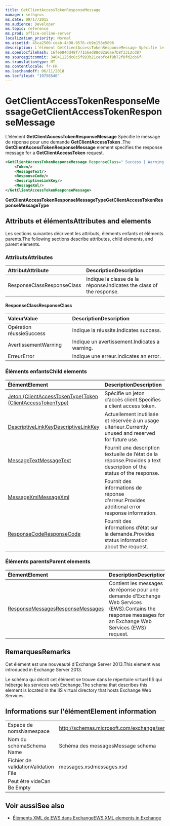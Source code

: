 ```yaml
---
title: GetClientAccessTokenResponseMessage
manager: sethgros
ms.date: 09/17/2015
ms.audience: Developer
ms.topic: reference
ms.prod: office-online-server
localization_priority: Normal
ms.assetid: 45ca2500-ceab-4c98-9576-cb9e158e5896
description: L’élément GetClientAccessTokenResponseMessage Spécifie le message de réponse pour une demande GetClientAccessToken.
ms.openlocfilehash: 16fe684dd48f77156ed88d02a6ae7b8f3312cd87
ms.sourcegitcommit: 34041125dc8c5f993b21cebfc4f8b72f0fd2cb6f
ms.translationtype: MT
ms.contentlocale: fr-FR
ms.lasthandoff: 06/11/2018
ms.locfileid: "19756540"
---
```

# <a name="getclientaccesstokenresponsemessage"></a><span data-ttu-id="03dbc-103">GetClientAccessTokenResponseMessage</span><span class="sxs-lookup"><span data-stu-id="03dbc-103">GetClientAccessTokenResponseMessage</span></span>

<span data-ttu-id="03dbc-104">L’élément **GetClientAccessTokenResponseMessage** Spécifie le message de réponse pour une demande **GetClientAccessToken** .</span><span class="sxs-lookup"><span data-stu-id="03dbc-104">The **GetClientAccessTokenResponseMessage** element specifies the response message for a **GetClientAccessToken** request.</span></span> 
  
```XML
<GetClientAccessTokenResponseMessage ResponseClass=" Success | Warning | Error ">
    <Token/>
    <MessageText/>
    <ResponseCode/>
    <DescriptiveLinkKey/>
    <MessageXml/>
</GetClientAccessTokenResponseMessage>
```

 <span data-ttu-id="03dbc-105">**GetClientAccessTokenResponseMessageType**</span><span class="sxs-lookup"><span data-stu-id="03dbc-105">**GetClientAccessTokenResponseMessageType**</span></span>
## <a name="attributes-and-elements"></a><span data-ttu-id="03dbc-106">Attributs et éléments</span><span class="sxs-lookup"><span data-stu-id="03dbc-106">Attributes and elements</span></span>

<span data-ttu-id="03dbc-107">Les sections suivantes décrivent les attributs, éléments enfants et éléments parents.</span><span class="sxs-lookup"><span data-stu-id="03dbc-107">The following sections describe attributes, child elements, and parent elements.</span></span>
  
### <a name="attributes"></a><span data-ttu-id="03dbc-108">Attributs</span><span class="sxs-lookup"><span data-stu-id="03dbc-108">Attributes</span></span>

|<span data-ttu-id="03dbc-109">**Attribut**</span><span class="sxs-lookup"><span data-stu-id="03dbc-109">**Attribute**</span></span>|<span data-ttu-id="03dbc-110">**Description**</span><span class="sxs-lookup"><span data-stu-id="03dbc-110">**Description**</span></span>|
|:-----|:-----|
|<span data-ttu-id="03dbc-111">ResponseClass</span><span class="sxs-lookup"><span data-stu-id="03dbc-111">ResponseClass</span></span>  <br/> |<span data-ttu-id="03dbc-112">Indique la classe de la réponse.</span><span class="sxs-lookup"><span data-stu-id="03dbc-112">Indicates the class of the response.</span></span>  <br/> |
   
#### <a name="responseclass"></a><span data-ttu-id="03dbc-113">ResponseClass</span><span class="sxs-lookup"><span data-stu-id="03dbc-113">ResponseClass</span></span>

|<span data-ttu-id="03dbc-114">**Valeur**</span><span class="sxs-lookup"><span data-stu-id="03dbc-114">**Value**</span></span>|<span data-ttu-id="03dbc-115">**Description**</span><span class="sxs-lookup"><span data-stu-id="03dbc-115">**Description**</span></span>|
|:-----|:-----|
|<span data-ttu-id="03dbc-116">Opération réussie</span><span class="sxs-lookup"><span data-stu-id="03dbc-116">Success</span></span>  <br/> |<span data-ttu-id="03dbc-117">Indique la réussite.</span><span class="sxs-lookup"><span data-stu-id="03dbc-117">Indicates success.</span></span>  <br/> |
|<span data-ttu-id="03dbc-118">Avertissement</span><span class="sxs-lookup"><span data-stu-id="03dbc-118">Warning</span></span>  <br/> |<span data-ttu-id="03dbc-119">Indique un avertissement.</span><span class="sxs-lookup"><span data-stu-id="03dbc-119">Indicates a warning.</span></span>  <br/> |
|<span data-ttu-id="03dbc-120">Erreur</span><span class="sxs-lookup"><span data-stu-id="03dbc-120">Error</span></span>  <br/> |<span data-ttu-id="03dbc-121">Indique une erreur.</span><span class="sxs-lookup"><span data-stu-id="03dbc-121">Indicates an error.</span></span>  <br/> |
   
### <a name="child-elements"></a><span data-ttu-id="03dbc-122">Éléments enfants</span><span class="sxs-lookup"><span data-stu-id="03dbc-122">Child elements</span></span>

|<span data-ttu-id="03dbc-123">**Élément**</span><span class="sxs-lookup"><span data-stu-id="03dbc-123">**Element**</span></span>|<span data-ttu-id="03dbc-124">**Description**</span><span class="sxs-lookup"><span data-stu-id="03dbc-124">**Description**</span></span>|
|:-----|:-----|
|[<span data-ttu-id="03dbc-125">Jeton (ClientAccessTokenType)</span><span class="sxs-lookup"><span data-stu-id="03dbc-125">Token (ClientAccessTokenType)</span></span>](token-clientaccesstokentype.md) <br/> |<span data-ttu-id="03dbc-126">Spécifie un jeton d’accès client.</span><span class="sxs-lookup"><span data-stu-id="03dbc-126">Specifies a client access token.</span></span>  <br/> |
|[<span data-ttu-id="03dbc-127">DescriptiveLinkKey</span><span class="sxs-lookup"><span data-stu-id="03dbc-127">DescriptiveLinkKey</span></span>](descriptivelinkkey.md) <br/> |<span data-ttu-id="03dbc-128">Actuellement inutilisée et réservée à un usage ultérieur.</span><span class="sxs-lookup"><span data-stu-id="03dbc-128">Currently unused and reserved for future use.</span></span>  <br/> |
|[<span data-ttu-id="03dbc-129">MessageText</span><span class="sxs-lookup"><span data-stu-id="03dbc-129">MessageText</span></span>](messagetext.md) <br/> |<span data-ttu-id="03dbc-130">Fournit une description textuelle de l’état de la réponse.</span><span class="sxs-lookup"><span data-stu-id="03dbc-130">Provides a text description of the status of the response.</span></span>  <br/> |
|[<span data-ttu-id="03dbc-131">MessageXml</span><span class="sxs-lookup"><span data-stu-id="03dbc-131">MessageXml</span></span>](messagexml.md) <br/> |<span data-ttu-id="03dbc-132">Fournit des informations de réponse d’erreur.</span><span class="sxs-lookup"><span data-stu-id="03dbc-132">Provides additional error response information.</span></span>  <br/> |
|[<span data-ttu-id="03dbc-133">ResponseCode</span><span class="sxs-lookup"><span data-stu-id="03dbc-133">ResponseCode</span></span>](responsecode.md) <br/> |<span data-ttu-id="03dbc-134">Fournit des informations d’état sur la demande.</span><span class="sxs-lookup"><span data-stu-id="03dbc-134">Provides status information about the request.</span></span>  <br/> |
   
### <a name="parent-elements"></a><span data-ttu-id="03dbc-135">Éléments parents</span><span class="sxs-lookup"><span data-stu-id="03dbc-135">Parent elements</span></span>

|<span data-ttu-id="03dbc-136">**Élément**</span><span class="sxs-lookup"><span data-stu-id="03dbc-136">**Element**</span></span>|<span data-ttu-id="03dbc-137">**Description**</span><span class="sxs-lookup"><span data-stu-id="03dbc-137">**Description**</span></span>|
|:-----|:-----|
|[<span data-ttu-id="03dbc-138">ResponseMessages</span><span class="sxs-lookup"><span data-stu-id="03dbc-138">ResponseMessages</span></span>](responsemessages.md) <br/> |<span data-ttu-id="03dbc-139">Contient les messages de réponse pour une demande d’Exchange Web Services (EWS).</span><span class="sxs-lookup"><span data-stu-id="03dbc-139">Contains the response messages for an Exchange Web Services (EWS) request.</span></span>  <br/> |
   
## <a name="remarks"></a><span data-ttu-id="03dbc-140">Remarques</span><span class="sxs-lookup"><span data-stu-id="03dbc-140">Remarks</span></span>

<span data-ttu-id="03dbc-141">Cet élément est une nouveauté d'Exchange Server 2013.</span><span class="sxs-lookup"><span data-stu-id="03dbc-141">This element was introduced in Exchange Server 2013.</span></span>
  
<span data-ttu-id="03dbc-142">Le schéma qui décrit cet élément se trouve dans le répertoire virtuel IIS qui héberge les services web Exchange.</span><span class="sxs-lookup"><span data-stu-id="03dbc-142">The schema that describes this element is located in the IIS virtual directory that hosts Exchange Web Services.</span></span>
  
## <a name="element-information"></a><span data-ttu-id="03dbc-143">Informations sur l'élément</span><span class="sxs-lookup"><span data-stu-id="03dbc-143">Element information</span></span>

|||
|:-----|:-----|
|<span data-ttu-id="03dbc-144">Espace de noms</span><span class="sxs-lookup"><span data-stu-id="03dbc-144">Namespace</span></span>  <br/> |http://schemas.microsoft.com/exchange/services/2006/messages  <br/> |
|<span data-ttu-id="03dbc-145">Nom du schéma</span><span class="sxs-lookup"><span data-stu-id="03dbc-145">Schema Name</span></span>  <br/> |<span data-ttu-id="03dbc-146">Schéma des messages</span><span class="sxs-lookup"><span data-stu-id="03dbc-146">Message schema</span></span>  <br/> |
|<span data-ttu-id="03dbc-147">Fichier de validation</span><span class="sxs-lookup"><span data-stu-id="03dbc-147">Validation File</span></span>  <br/> |<span data-ttu-id="03dbc-148">messages.xsd</span><span class="sxs-lookup"><span data-stu-id="03dbc-148">messages.xsd</span></span>  <br/> |
|<span data-ttu-id="03dbc-149">Peut être vide</span><span class="sxs-lookup"><span data-stu-id="03dbc-149">Can Be Empty</span></span>  <br/> ||
   
## <a name="see-also"></a><span data-ttu-id="03dbc-150">Voir aussi</span><span class="sxs-lookup"><span data-stu-id="03dbc-150">See also</span></span>



- [<span data-ttu-id="03dbc-151">Éléments XML de EWS dans Exchange</span><span class="sxs-lookup"><span data-stu-id="03dbc-151">EWS XML elements in Exchange</span></span>](ews-xml-elements-in-exchange.md)

